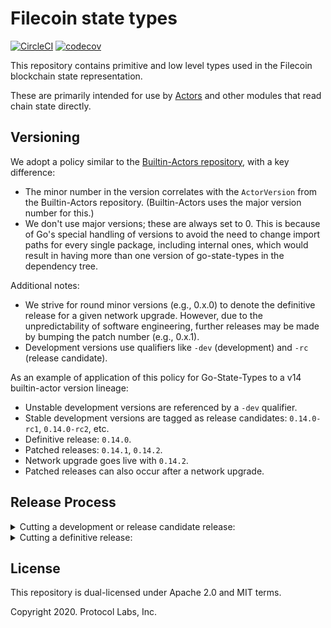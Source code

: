 # Filecoin state types
[![CircleCI](https://circleci.com/gh/filecoin-project/go-state-types.svg?style=svg)](https://circleci.com/gh/filecoin-project/go-state-types)
[![codecov](https://codecov.io/gh/filecoin-project/go-state-types/branch/master/graph/badge.svg)](https://codecov.io/gh/filecoin-project/go-state-types)

This repository contains primitive and low level types used in the Filecoin blockchain state representation.

These are primarily intended for use by [Actors](https://github.com/filecoin-project/specs-actors) and other
modules that read chain state directly.

## Versioning

We adopt a policy similar to the [Builtin-Actors repository](https://github.com/filecoin-project/builtin-actors?tab=readme-ov-file#versioning), with a key difference:

- The minor number in the version correlates with the `ActorVersion` from the Builtin-Actors repository.  (Builtin-Actors uses the major version number for this.)
- We don't use major versions; these are always set to 0. This is because of Go's special handling of versions to avoid the need to change import paths for every single package, including internal ones, which would result in having more than one version of go-state-types in the dependency tree.

Additional notes:

- We strive for round minor versions (e.g., 0.x.0) to denote the definitive release for a given network upgrade. However, due to the unpredictability of software engineering, further releases may be made by bumping the patch number (e.g., 0.x.1).
- Development versions use qualifiers like `-dev` (development) and `-rc` (release candidate).

As an example of application of this policy for Go-State-Types to a v14 builtin-actor version lineage:

- Unstable development versions are referenced by a `-dev` qualifier.
- Stable development versions are tagged as release candidates: `0.14.0-rc1`, `0.14.0-rc2`, etc.
- Definitive release: `0.14.0`.
- Patched releases: `0.14.1`, `0.14.2`.
- Network upgrade goes live with `0.14.2`.
- Patched releases can also occur after a network upgrade.

## Release Process

<details>
  <summary>Cutting a development or release candidate release:</summary>

1. Go to [Go-State-Types Releases](https://github.com/filecoin-project/go-state-types/releases).
2. Click the "Draft a new release" button in the right corner.
3. In the "Choose a tag" dropdown, enter the desired version and click "Create new tag: vX.XX.X on publish".
4. Target the master branch.
5. Set the previous tag to compare against, the last stable release, and click the "Generate release notes" button.
6. Check the "Set as a pre-release" checkbox.
7. Click "Publish release" to create the development or release candidate release.

</details>

<details>
  <summary>Cutting a definitive release:</summary>

1. Go to [Go-State-Types Releases](https://github.com/filecoin-project/go-state-types/releases).
2. Click the "Draft a new release" button in the right corner.
3. In the "Choose a tag" dropdown, enter the desired version and click "Create new tag: vX.XX.X on publish".
4. Target the master branch.
5. Set the previous tag to compare against, the last stable release, and click the "Generate release notes" button.
6. Ensure the "Set as a pre-release" checkbox is **not** checked.
7. Click "Publish release" to create the definitive release.

</details>

## License
This repository is dual-licensed under Apache 2.0 and MIT terms.

Copyright 2020. Protocol Labs, Inc.
